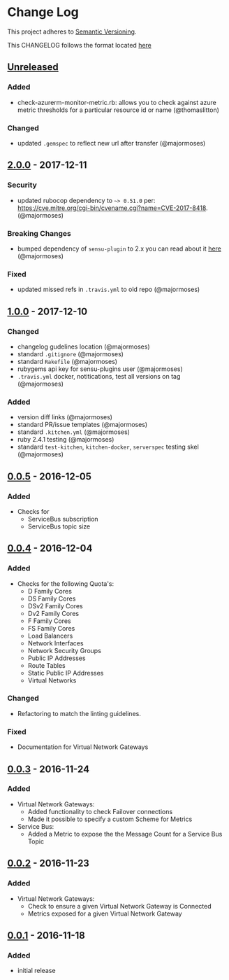 # Change Log
This project adheres to [Semantic Versioning](http://semver.org/).

This CHANGELOG follows the format located [here](https://github.com/sensu-plugins/community/blob/master/HOW_WE_CHANGELOG.md)

## [Unreleased]

### Added
- check-azurerm-monitor-metric.rb: allows you to check against azure metric thresholds for a particular resource id or name (@thomaslitton)

### Changed
- updated `.gemspec` to reflect new url after transfer (@majormoses)

## [2.0.0] - 2017-12-11
### Security
- updated rubocop dependency to `~> 0.51.0` per: https://cve.mitre.org/cgi-bin/cvename.cgi?name=CVE-2017-8418. (@majormoses)

### Breaking Changes
- bumped dependency of `sensu-plugin` to 2.x you can read about it [here](https://github.com/sensu-plugins/sensu-plugin/blob/master/CHANGELOG.md#v200---2017-03-29) (@majormoses)

### Fixed
- updated missed refs in `.travis.yml` to old repo (@majormoses)


## [1.0.0] - 2017-12-10
### Changed
- changelog gudelines location (@majormoses)
- standard `.gitignore` (@majormoses)
- standard `Rakefile` (@majormoses)
- rubygems api key for sensu-plugins user (@majormoses)
- `.travis.yml` docker, notitications, test all versions on tag (@majormoses)


### Added
- version diff links (@majormoses)
- standard PR/issue templates (@majormoses)
- standard `.kitchen.yml` (@majormoses)
- ruby 2.4.1 testing (@majormoses)
- standard `test-kitchen`, `kitchen-docker`, `serverspec` testing skel (@majormoses)

## [0.0.5] - 2016-12-05
### Added
- Checks for
  - ServiceBus subscription
  - ServiceBus topic size

## [0.0.4] - 2016-12-04
### Added
- Checks for the following Quota's:
  - D Family Cores
  - DS Family Cores
  - DSv2 Family Cores
  - Dv2 Family Cores
  - F Family Cores
  - FS Family Cores
  - Load Balancers
  - Network Interfaces
  - Network Security Groups
  - Public IP Addresses
  - Route Tables
  - Static Public IP Addresses
  - Virtual Networks
### Changed
- Refactoring to match the linting guidelines.
### Fixed
- Documentation for Virtual Network Gateways

## [0.0.3] - 2016-11-24
### Added
- Virtual Network Gateways:
  - Added functionality to check Failover connections
  - Made it possible to specify a custom Scheme for Metrics
- Service Bus:
  - Added a Metric to expose the the Message Count for a Service Bus Topic

## [0.0.2] - 2016-11-23
### Added
- Virtual Network Gateways:
  - Check to ensure a given Virtual Network Gateway is Connected
  - Metrics exposed for a given Virtual Network Gateway

## [0.0.1] - 2016-11-18
### Added
- initial release

[Unreleased]: https://github.com/sensu-plugins/sensu-plugins-azurerm/compare/2.0.0..HEAD
[2.0.0]: https://github.com/sensu-plugins/sensu-plugins-azurerm/compare/1.0.0..2.0.0
[1.0.0]: https://github.com/sensu-plugins/sensu-plugins-azurerm/compare/0.0.5...1.0.0
[0.0.5]: https://github.com/sensu-plugins/sensu-plugins-azurerm/compare/0.0.4...0.0.5
[0.0.4]: https://github.com/sensu-plugins/sensu-plugins-azurerm/compare/0.0.3...0.0.4
[0.0.3]: https://github.com/sensu-plugins/sensu-plugins-azurerm/compare/0.0.2...0.0.3
[0.0.2]: https://github.com/sensu-plugins/sensu-plugins-azurerm/compare/0.0.1...0.0.2
[0.0.1]: https://github.com/sensu-plugins/sensu-plugins-azurerm/compare/f70cfb714fc13046362173033b063f0ccb11563a...0.0.1
